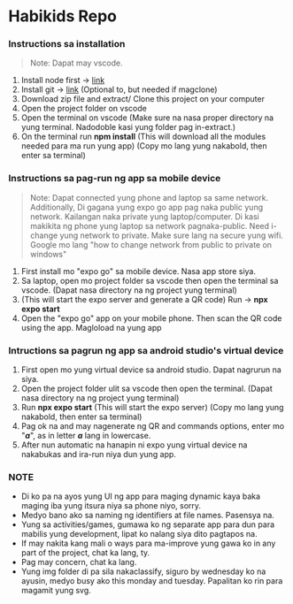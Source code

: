 ﻿# Habikids Repo

### Instructions sa installation

> Note: Dapat may vscode.

1.  Install node first -> [link](//https://nodejs.org/en/download)
2.  Install git -> [link](https://git-scm.com/book/en/v2/Getting-Started-Installing-Git) (Optional to, but needed if magclone)
3.  Download zip file and extract/ Clone this project on your computer
4.  Open the project folder on vscode
5.  Open the terminal on vscode (Make sure na nasa proper directory na yung terminal. Nadodoble kasi yung folder pag in-extract.)
6.  On the terminal run **npm install** (This will download all the modules needed para ma run yung app) (Copy mo lang yung nakabold, then enter sa terminal)

### Instructions sa pag-run ng app sa mobile device

> Note: Dapat connected yung phone and laptop sa same network. Additionally, Di gagana yung expo go app pag naka public yung network. Kailangan naka private yung laptop/computer. Di kasi makikita ng phone yung laptop sa network pagnaka-public. Need i-change yung network to private. Make sure lang na secure yung wifi. Google mo lang "how to change network from public to private on windows"

1.  First install mo "expo go" sa mobile device. Nasa app store siya.
2.  Sa laptop, open mo project folder sa vscode then open the terminal sa vscode. (Dapat nasa directory na ng project yung terminal)
3.  (This will start the expo server and generate a QR code) Run -> **npx expo start**
4.  Open the "expo go" app on your mobile phone. Then scan the QR code using the app. Magloload na yung app

### Intructions sa pagrun ng app sa android studio's virtual device

1. First open mo yung virtual device sa android studio. Dapat nagrurun na siya.
2. Open the project folder ulit sa vscode then open the terminal. (Dapat nasa directory na ng project yung terminal)
3. Run **npx expo start** (This will start the expo server) (Copy mo lang yung nakabold, then enter sa terminal)
4. Pag ok na and may nagenerate ng QR and commands options, enter mo "**_a_**", as in letter **_a_** lang in lowercase.
5. After nun automatic na hanapin ni expo yung virtual device na nakabukas and ira-run niya dun yung app.

### NOTE

- Di ko pa na ayos yung UI ng app para maging dynamic kaya baka maging iba yung itsura niya sa phone niyo, sorry.
- Medyo bano ako sa naming ng identifiers at file names. Pasensya na.
- Yung sa activities/games, gumawa ko ng separate app para dun para mabilis yung development, lipat ko nalang siya dito pagtapos na.
- If may nakita kang mali o ways para ma-improve yung gawa ko in any part of the project, chat ka lang, ty.
- Pag may concern, chat ka lang.
- Yung img folder di pa sila nakaclassify, siguro by wednesday ko na ayusin, medyo busy ako this monday and tuesday. Papalitan ko rin para magamit yung svg.
